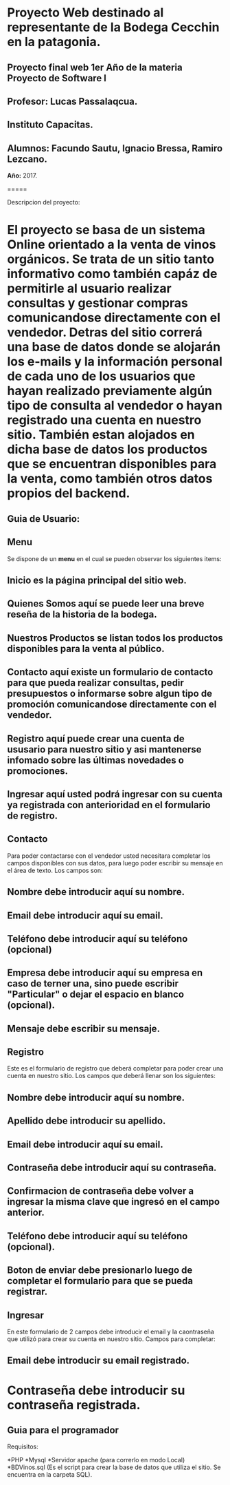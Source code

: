 Proyecto Web destinado al representante de la Bodega Cecchin en la patagonia.
=====
**Proyecto final web 1er Año de la materia Proyecto de Software I**
-
**Profesor:** Lucas Passalaqcua.
-
**Instituto Capacitas.**
-
**Alumnos:** Facundo Sautu, Ignacio Bressa, Ramiro Lezcano.
-
**Año:** 2017.

=====

Descripcion del proyecto:

El proyecto se basa de un sistema Online orientado a la venta de vinos orgánicos.
Se trata de un sitio tanto informativo como también capáz de permitirle al usuario
realizar consultas y gestionar compras comunicandose directamente con el vendedor.
Detras del sitio correrá una base de datos donde se alojarán los e-mails y la 
información personal de cada uno de los usuarios que hayan realizado previamente 
algún tipo de consulta al vendedor o hayan registrado una cuenta en nuestro sitio. 
También estan alojados en dicha base de datos los productos que se encuentran disponibles
para la venta, como también otros datos propios del backend.
======  

Guia de Usuario:
---
Menu
---
Se dispone de un **menu** en el cual se pueden observar los siguientes items:

Inicio **es la página principal del sitio web.**
-
**Quienes Somos** aquí se puede leer una breve reseña de la historia de la bodega.
-
**Nuestros Productos** se listan todos los productos disponibles para la venta al público.
-
**Contacto** aquí existe un formulario de contacto para que pueda realizar consultas, pedir 
presupuestos o informarse sobre algun tipo de promoción comunicandose directamente con el vendedor.
-
**Registro** aquí puede crear una cuenta de ususario para nuestro sitio y asi mantenerse infomado sobre
las últimas novedades o promociones.
-
**Ingresar** aquí usted podrá ingresar con su cuenta ya registrada con anterioridad en el formulario de
registro.
---

Contacto
---

Para poder contactarse con el vendedor usted necesitara completar los campos disponibles con sus datos, 
para luego poder escribir su mensaje en el área de texto.
Los campos son:

**Nombre** debe introducir aquí su nombre.
-
**Email** debe introducir aquí su email.
-
**Teléfono** debe introducir aquí su teléfono (opcional)
-
**Empresa** debe introducir aquí su empresa en caso de terner una, sino puede escribir "Particular" o dejar
el espacio en blanco (opcional).
-
**Mensaje** debe escribir su mensaje.
---

Registro
---

Este es el formulario de registro que deberá completar para poder crear una cuenta en nuestro sitio.
Los campos que deberá llenar son los siguientes:

**Nombre** debe introducir aquí su nombre.
-
**Apellido** debe introducir su apellido.
-
**Email** debe introducir aquí su email.
-
**Contraseña** debe introducir aquí su contraseña.
-
**Confirmacion de contraseña** debe volver a ingresar la misma clave que ingresó en el campo anterior.
-
**Teléfono** debe introducir aquí su teléfono (opcional).
-
**Boton de enviar** debe presionarlo luego de completar el formulario para que se pueda registrar.
---

Ingresar
---

En este formulario de 2 campos debe introducir el email y la caontraseña que utilizó para crear su cuenta
en nuestro sitio.
Campos para completar:

**Email** debe introducir su email registrado.
-
**Contraseña** debe introducir su contraseña registrada.
 =====
 
 Guia para el programador
 ---
 
 Requisitos:
 
 *PHP
 *Mysql
 *Servidor apache (para correrlo en modo Local)
 *BDVinos.sql (Es el script para crear la base de datos que utiliza el sitio. Se encuentra en la carpeta SQL).
 
 

